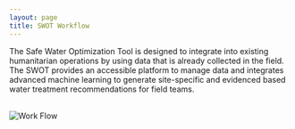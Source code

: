 ```yaml
---
layout: page
title: SWOT Workflow
---
```


The Safe Water Optimization Tool is designed to integrate into existing humanitarian operations by using data that is already collected in the field. The SWOT provides an accessible platform to manage data and integrates advanced machine learning to generate site-specific and evidenced based water treatment recommendations for field teams.
<br>
<br>
<div>
  <img src="{{ site.baseurl }}/public/images/SWOT_workflow.png" alt="Work Flow">
</div>
